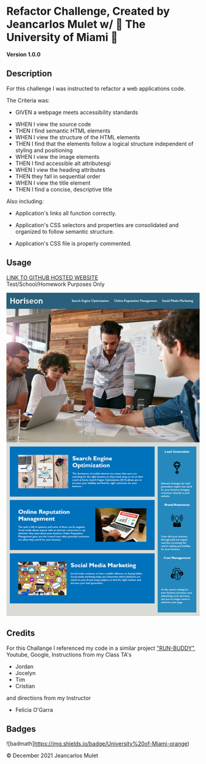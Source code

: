 # Refactor Challenge, Created by Jeancarlos Mulet w/  🙌 The University of Miami 🙌

**Version 1.0.0** 

## Description 
For this challenge I was instructed to refactor a web applications code.

The Criteria was:

- GIVEN a webpage meets accessibility standards

* WHEN I view the source code
* THEN I find semantic HTML elements
* WHEN I view the structure of the HTML elements
* THEN I find that the elements follow a logical structure independent of styling and positioning
* WHEN I view the image elements
* THEN I find accessible alt attributesgi
* WHEN I view the heading attributes
* THEN they fall in sequential order
* WHEN I view the title element
* THEN I find a concise, descriptive title

Also including: 

- Application's links all function correctly.

- Application's CSS selectors and properties are consolidated and organized to follow semantic structure.

- Application's CSS file is properly commented.



## Usage 
 [LINK TO GITHUB HOSTED WEBSITE](https://jclos305.github.io/Code-Refactor/) <br/> 
Test/School/Homework Purposes Only



<img src="assets\images\01-html-css-git-homework-demo.png">


## Credits

For this Challange I referenced my code in a similar project ["RUN-BUDDY"](https://github.com/JCLOS305/run-buddy/blob/main/index.html), Youtube, Google, 
Instructions from my Class TA's
- Jordan 
- Jocelyn
- Tim
- Cristian

and directions from my Instructor 
- Felicia O'Garra

##

## Badges

![badmath]https://img.shields.io/badge/University%20of-Miami-orange)


© December 2021  Jeancarlos Mulet





